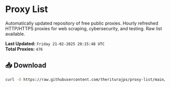 # Proxy List

Automatically updated repository of free public proxies. Hourly refreshed HTTP/HTTPS proxies for web scraping, cybersecurity, and testing. Raw list available.

**Last Updated:** `Friday 21-02-2025 20:15:48 UTC`  
**Total Proxies:** `476`

## 📥 Download
```bash
curl -O https://raw.githubusercontent.com/theriturajps/proxy-list/main/proxies.txt
